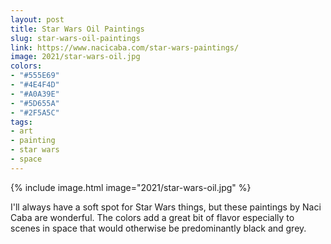 ```yaml
---
layout: post
title: Star Wars Oil Paintings
slug: star-wars-oil-paintings
link: https://www.nacicaba.com/star-wars-paintings/
image: 2021/star-wars-oil.jpg
colors:
- "#555E69"
- "#4E4F4D"
- "#A0A39E"
- "#5D655A"
- "#2F5A5C"
tags:
- art
- painting
- star wars
- space
---
```


{% include image.html image="2021/star-wars-oil.jpg" %}

I'll always have a soft spot for Star Wars things, but these paintings by Naci Caba are wonderful. The colors add a great bit of flavor especially to scenes in space that would otherwise be predominantly black and grey.
